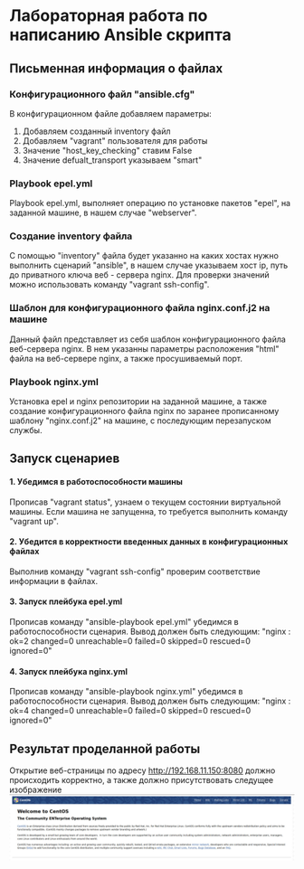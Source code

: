#  Лабораторная работа по написанию Ansible скрипта
## Письменная информация о файлах

### Конфигурационного файл "ansible.cfg"
В конфигурационном файле добавляем параметры:
1. Добавляем созданный inventory файл
2. Добавляем "vagrant" пользователя для работы
3. Значение "host_key_checking" ставим False
4. Значение defualt_transport указываем "smart"


### Playbook epel.yml
Playbook epel.yml, выполняет операцию по установке пакетов "epel", на заданной машине, в нашем случае "webserver".


### Создание inventory файла
С помощью "inventory" файла будет указанно на каких хостах нужно выполнить сценарий "ansible", в нашем случае указываем хост ip, путь до приватного ключа веб - сервера nginx. Для проверки значений можно использовать команду "vagrant ssh-config".


### Шаблон для конфигурационного файла nginx.conf.j2 на машине
Данный файл представляет из себя шаблон конфигурационного файла веб-сервера nginx. В нем указанны параметры расположения "html" файла на веб-сервере nginx, а также просушиваемый порт.


### Playbook nginx.yml
Установка epel и nginx репозитории на заданной машине, а также создание конфигурационного файла nginx по заранее прописанному шаблону "nginx.conf.j2" на машине, с последующим перезапуском службы.



## Запуск сценариев
#### 1. Убедимся в работоспособности машины
Прописав "vagrant status", узнаем о текущем состоянии виртуальной машины. Если машина не запущенна, то требуется выполнить команду "vagrant up".
#### 2. Убедится в корректности введенных данных в конфигурационных файлах
Выполнив команду "vagrant ssh-config" проверим соответствие информации в файлах.
#### 3. Запуск плейбука epel.yml
Прописав команду "ansible-playbook epel.yml" убедимся в работоспособности сценария.
Вывод должен быть следующим:
"nginx                      : ok=2    changed=0    unreachable=0    failed=0    skipped=0    rescued=0    ignored=0"
#### 4. Запуск плейбука nginx.yml
Прописав команду "ansible-playbook nginx.yml" убедимся в работоспособности сценария.
Вывод должен быть следующим:
"nginx                      : ok=4    changed=0    unreachable=0    failed=0    skipped=0    rescued=0    ignored=0"

## Результат проделанной работы
Открытие веб-страницы по адресу <http://192.168.11.150:8080> должно происходить корректно, а также должно присутствовать следущее изображение
![](result.jpg)
